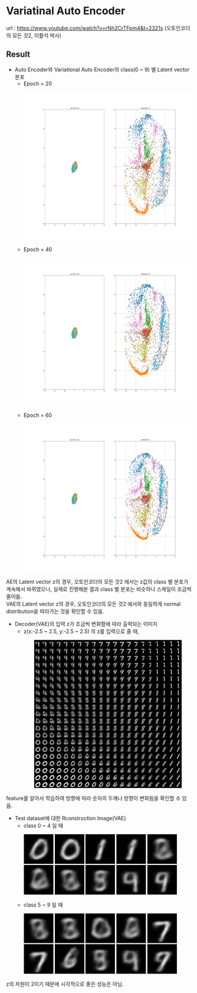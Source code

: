 # Variatinal Auto Encoder

url : https://www.youtube.com/watch?v=rNh2CrTFpm4&t=2321s (오토인코더의 모든 것2, 이활석 박사)

## Result

* Auto Encoder와 Variational Auto Encoder의 class(0 ~ 9) 별 Latent vector 분포
  * Epoch = 20
    <p align="center">
      <img src="./result/figure_20epoch.png" width="800" height="400" />
    </p>
  * Epoch = 40
    <p align="center">
      <img src="./result/figure_40epoch.png" width="800" height="400" />
    </p>
  * Epoch = 60
    <p align="center">
      <img src="./result/figure_60epoch.png" width="800" height="400" />
    </p>

AE의 Latent vector z의 경우, 오토인코더의 모든 것2 에서는 z값의 class 별 분포가 계속해서 바뀌였으나, 실제로 진행해본 결과 class 별 분포는 비슷하나 스케일이 조금씩 줄어듦.<br>
VAE의 Latent vector z의 경우, 오토인코더의 모든 것2 에서와 동일하게 normal distribution을 따라가는 것을 확인할 수 있음.<br>

* Decoder(VAE)의 입력 z가 조금씩 변화함에 따라 출력되는 이미지
  * z(x:-2.5 ~ 2.5, y:-2.5 ~ 2.5) 의 z를 입력으로 줄 때,
    <p align="center">
      <img src="./result/z_map.jpg" width="400" height="400" />
    </p>
feature를 알아서 학습하여 방향에 따라 숫자의 두께나 방향이 변화됨을 확인할 수 있음.

* Test dataset에 대한 Rconstruction Image(VAE)
  * class 0 ~ 4 일 때
    <p align="left">
      <img src="./result/reconst_imgs/class_0/img_0.jpg" width="80" height="80" />
      <img src="./result/reconst_imgs/class_0/img_1.jpg" width="80" height="80" />
      <img src="./result/reconst_imgs/class_1/img_0.jpg" width="80" height="80" />
      <img src="./result/reconst_imgs/class_1/img_1.jpg" width="80" height="80" />
      <img src="./result/reconst_imgs/class_2/img_0.jpg" width="80" height="80" />
      <img src="./result/reconst_imgs/class_2/img_1.jpg" width="80" height="80" />     
      <img src="./result/reconst_imgs/class_3/img_0.jpg" width="80" height="80" />
      <img src="./result/reconst_imgs/class_3/img_1.jpg" width="80" height="80" />
      <img src="./result/reconst_imgs/class_4/img_0.jpg" width="80" height="80" />
      <img src="./result/reconst_imgs/class_4/img_1.jpg" width="80" height="80" />
    </p>
  * class 5 ~ 9 일 때
    <p align="left">
      <img src="./result/reconst_imgs/class_5/img_0.jpg" width="80" height="80" />
      <img src="./result/reconst_imgs/class_5/img_1.jpg" width="80" height="80" />
      <img src="./result/reconst_imgs/class_6/img_0.jpg" width="80" height="80" />
      <img src="./result/reconst_imgs/class_6/img_1.jpg" width="80" height="80" />
      <img src="./result/reconst_imgs/class_7/img_0.jpg" width="80" height="80" />
      <img src="./result/reconst_imgs/class_7/img_1.jpg" width="80" height="80" />     
      <img src="./result/reconst_imgs/class_8/img_0.jpg" width="80" height="80" />
      <img src="./result/reconst_imgs/class_8/img_1.jpg" width="80" height="80" />
      <img src="./result/reconst_imgs/class_9/img_0.jpg" width="80" height="80" />
      <img src="./result/reconst_imgs/class_9/img_1.jpg" width="80" height="80" />
    </p>

z의 차원이 2이기 때문에 시각적으로 좋은 성능은 아님.
